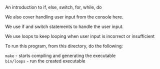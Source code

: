 An introduction to if, else, switch, for, while, do

We also cover handling user input from the console here.

We use if and switch statements to handle the user input.

We use loops to keep looping when user input is incorrect or insufficient

To run this program, from this directory, do the following:

`make`         - starts compiling and generating the executable<br>
`bin/loops`    - run the created executable
